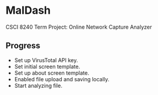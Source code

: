 # MalDash
CSCI 8240 Term Project: Online Network Capture Analyzer

## Progress

- Set up VirusTotal API key.
- Set initial screen template.
- Set up about screen template.
- Enabled file upload and saving locally.
- Start analyzing file.
